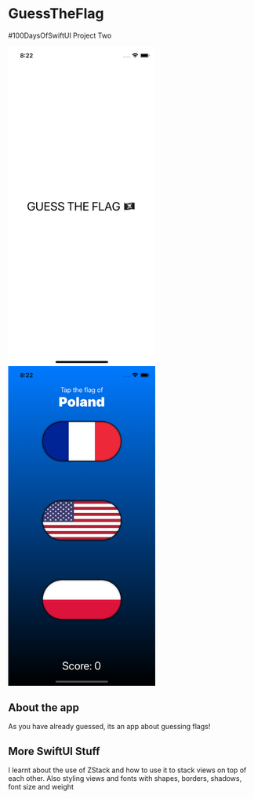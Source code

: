 # GuessTheFlag
#100DaysOfSwiftUI Project Two

<img align='left' src="https://github.com/1Soyebo/GuessTheFlag/blob/master/images/image1.png" width="300"/>
<img src="https://github.com/1Soyebo/GuessTheFlag/blob/master/images/image2.png" width="300"/>


## About the app
As you have already guessed, its an app about guessing flags!


## More SwiftUI Stuff
I learnt about the use of ZStack and how to use it to stack views on top of each other.
Also styling views and fonts with shapes, borders, shadows, font size and weight 
